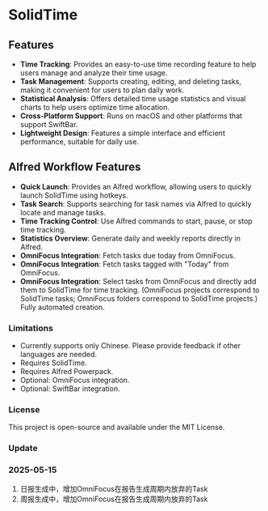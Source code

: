 # SolidTime

## Features

- **Time Tracking**: Provides an easy-to-use time recording feature to help users manage and analyze their time usage.
- **Task Management**: Supports creating, editing, and deleting tasks, making it convenient for users to plan daily work.
- **Statistical Analysis**: Offers detailed time usage statistics and visual charts to help users optimize time allocation.
- **Cross-Platform Support**: Runs on macOS and other platforms that support SwiftBar.
- **Lightweight Design**: Features a simple interface and efficient performance, suitable for daily use.

## Alfred Workflow Features

- **Quick Launch**: Provides an Alfred workflow, allowing users to quickly launch SolidTime using hotkeys.
- **Task Search**: Supports searching for task names via Alfred to quickly locate and manage tasks.
- **Time Tracking Control**: Use Alfred commands to start, pause, or stop time tracking.
- **Statistics Overview**: Generate daily and weekly reports directly in Alfred.
- **OmniFocus Integration**: Fetch tasks due today from OmniFocus.
- **OmniFocus Integration**: Fetch tasks tagged with "Today" from OmniFocus.
- **OmniFocus Integration**: Select tasks from OmniFocus and directly add them to SolidTime for time tracking. (OmniFocus projects correspond to SolidTime tasks; OmniFocus folders correspond to SolidTime projects.) Fully automated creation.

### Limitations

- Currently supports only Chinese. Please provide feedback if other languages are needed.
- Requires SolidTime.
- Requires Alfred Powerpack.
- Optional: OmniFocus integration.
- Optional: SwiftBar integration.

### License

This project is open-source and available under the MIT License.

### Update 

### 2025-05-15

1. 日报生成中，增加OmniFocus在报告生成周期内放弃的Task
2. 周报生成中，增加OmniFocus在报告生成周期内放弃的Task